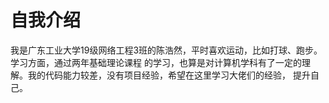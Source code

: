 # 自我介绍
我是广东工业大学19级网络工程3班的陈浩然，平时喜欢运动，比如打球、跑步。学习方面，通过两年基础理论课程
的学习，也算是对计算机学科有了一定的理解。我的代码能力较差，没有项目经验，希望在这里学习大佬们的经验，
提升自己。
